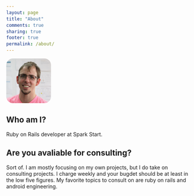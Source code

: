 ```yaml
---
layout: page
title: "About"
comments: true
sharing: true
footer: true
permalink: /about/
---
```


<img src="/images/kevin.jpg" title="Kevin Coleman" class="responsive-img" style="border-radius: 18px; width: 120px;margin-left: auto;margin-right: auto" />

## Who am I?
Ruby on Rails developer at Spark Start.

## Are you avaliable for consulting?
Sort of.  I am mostly focusing on my own projects, but I do take on consulting projects.  I charge weekly and your bugdet should be at least in the low five figures.  My favorite topics to consult on are ruby on rails and android engineering.

